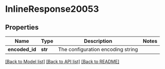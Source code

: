 # InlineResponse20053

## Properties
Name | Type | Description | Notes
------------ | ------------- | ------------- | -------------
**encoded_id** | **str** | The configuration encoding string | 

[[Back to Model list]](../README.md#documentation-for-models) [[Back to API list]](../README.md#documentation-for-api-endpoints) [[Back to README]](../README.md)


